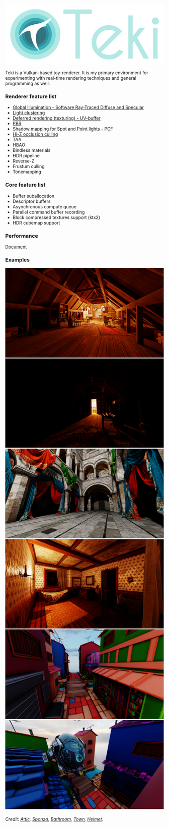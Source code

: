 ![](docs/images/banner.png)

Teki is a Vulkan-based toy-renderer. It is my primary environment for experimenting with real-time rendering techniques and general programming as well.

### Renderer feature list

* [Global Illumination - Software Ray-Traced Diffuse and Specular](docs/gi.md)
* [Light clustering](docs/clustering.md)
* [Deferred rendering (texturing) - UV-buffer](docs/deferred.md)
* [PBR](docs/pbr.md)
* [Shadow mapping for Spot and Point lights - PCF](docs/shadows.md)
* [Hi-Z occlusion culling](docs/occlusion_culling.md)
* TAA
* HBAO
* Bindless materials
* HDR pipeline
* Reverse-Z
* Frustum culling
* Tonemapping

### Core feature list

* Buffer suballocation
* Descriptor buffers
* Asynchronous compute queue
* Parallel command buffer recording
* Block compressed textures support (ktx2)
* HDR cubemap support

### Performance
[Document](docs/performance.md)  

### Examples  

![](docs/images/attic1.png)
![](docs/images/attic2.png)
![](docs/images/sponza_example.png)
![](docs/images/bathroom.png)
![](docs/images/town.png)
![](docs/images/helmet_town.png)

###### Credit: [Attic](https://sketchfab.com/3d-models/the-attic-environment-9b97eaaa74fc409a9344509af68f0590), [Sponza](https://www.intel.com/content/www/us/en/developer/topic-technology/graphics-research/samples.html), [Bathroom](https://sketchfab.com/3d-models/the-bathroom-free-d5e5035dda434b8d9beaa7271f1c85fc), [Town](https://sketchfab.com/3d-models/stylized-little-japanese-town-street-200fc33b8a2b4da98e71590feeb255a8), [Helmet](https://github.com/KhronosGroup/glTF-Sample-Assets/tree/main/Models/DamagedHelmet).
